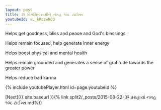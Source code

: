 ```yaml
---
layout: post
title: ૐ વિનયિતાંસાક્ષીને નમહ ૧૦૮ ટાઈમ્સ
youtubeId: vL_kRdzwNCQ
---
```

 
 
Helps get goodness, bliss and peace and God's blessings
 
Helps remain focused, help generate inner energy 
 
Helps boost physical and mental health 
 
Helps remain grounded and generates a sense of gratitude towards the greater power 
 
Helps reduce bad karma
 
 
 
 


{% include youtubePlayer.html id=page.youtubeId %}
 
[Next]({{ site.baseurl }}{% link  split2/_posts/2015-08-22-ૐ પ્રગ્રહાયાં નમહ ૧૦૮ ટાઈમ્સ.md%})
 
